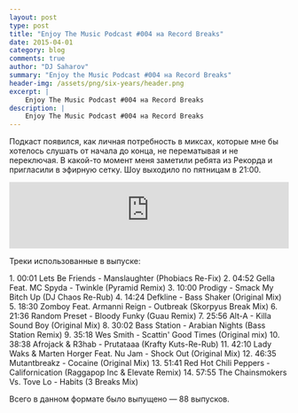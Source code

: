 ```yaml
---
layout: post
type: post
title: "Enjoy The Music Podcast #004 на Record Breaks"
date: 2015-04-01
category: blog
comments: true
author: "DJ Saharov"
summary: "Enjoy the Music Podcast #004 на Record Breaks"
header-img: /assets/png/six-years/header.png
excerpt: |
    Enjoy The Music Podcast #004 на Record Breaks
description: |
    Enjoy The Music Podcast #004 на Record Breaks
---
```


<p>
<span class="firstcharacter">П</span>одкаст появился, как личная потребность в миксах, которые мне бы хотелось слушать от начала до конца, не перематывая и не переключая. В какой-то момент меня заметили ребята из Рекорда и пригласили в эфирную сетку. Шоу выходило по пятницам в 21:00.
</p>

<iframe width="100%" height="120" src="https://player-widget.mixcloud.com/widget/iframe/?hide_cover=1&feed=%2Fdjsaharovofficial%2Fdj-saharov-enjoy-the-music-podcast-004%2F" frameborder="0" allow="encrypted-media; fullscreen; autoplay; idle-detection; speaker-selection; web-share;" ></iframe>

<p>Треки использованные в выпуске:</p>
1. 00:01 Lets Be Friends - Manslaughter (Phobiacs Re-Fix)
2. 04:52 Gella Feat. MC Spyda - Twinkle (Pyramid Remix)
3. 10:00 Prodigy - Smack My Bitch Up (DJ Chaos Re-Rub)
4. 14:24 Defkline - Bass Shaker (Original Mix)
5. 18:30 Zomboy Feat. Armanni Reign - Outbreak (Skorpyus Break Mix)
6. 21:36 Random Preset - Bloody Funky (Guau Remix)
7. 25:56 Alt-A - Killa Sound Boy (Original Mix)
8. 30:02 Bass Station - Arabian Nights (Bass Station Remix)
9. 35:18 Wes Smith - Scattin' Good Times (Original mix)
10. 38:38 Afrojack & R3hab - Prutataaa (Krafty Kuts-Re-Rub)
11. 42:10 Lady Waks & Marten Horger Feat. Nu Jam - Shock Out (Original Mix)
12. 46:35 Mutantbreakz - Cocaine (Original Mix)
13. 51:41 Red Hot Chili Peppers - Californication (Raggapop Inc & Elevate Remix)
14. 57:55 The Chainsmokers Vs. Tove Lo - Habits (3 Breaks Mix)

<p>Всего в данном формате было выпущено &mdash; 88 выпусков.</p>